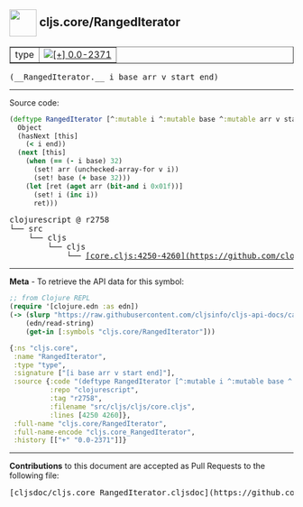 ## <img width="48px" valign="middle" src="http://i.imgur.com/Hi20huC.png"> cljs.core/RangedIterator

 <table border="1">
<tr>

<td>type</td>
<td><a href="https://github.com/cljsinfo/cljs-api-docs/tree/0.0-2371"><img valign="middle" alt="[+] 0.0-2371" src="https://img.shields.io/badge/+-0.0--2371-lightgrey.svg"></a> </td>
</tr>
</table>

 <samp>
(__RangedIterator.__ i base arr v start end)<br>
</samp>

---





Source code:

```clj
(deftype RangedIterator [^:mutable i ^:mutable base ^:mutable arr v start end]
  Object
  (hasNext [this]
    (< i end))
  (next [this]
    (when (== (- i base) 32)
      (set! arr (unchecked-array-for v i))
      (set! base (+ base 32)))
    (let [ret (aget arr (bit-and i 0x01f))]
      (set! i (inc i))
      ret)))
```

 <pre>
clojurescript @ r2758
└── src
    └── cljs
        └── cljs
            └── <ins>[core.cljs:4250-4260](https://github.com/clojure/clojurescript/blob/r2758/src/cljs/cljs/core.cljs#L4250-L4260)</ins>
</pre>


---

__Meta__ - To retrieve the API data for this symbol:

```clj
;; from Clojure REPL
(require '[clojure.edn :as edn])
(-> (slurp "https://raw.githubusercontent.com/cljsinfo/cljs-api-docs/catalog/cljs-api.edn")
    (edn/read-string)
    (get-in [:symbols "cljs.core/RangedIterator"]))
```

```clj
{:ns "cljs.core",
 :name "RangedIterator",
 :type "type",
 :signature ["[i base arr v start end]"],
 :source {:code "(deftype RangedIterator [^:mutable i ^:mutable base ^:mutable arr v start end]\n  Object\n  (hasNext [this]\n    (< i end))\n  (next [this]\n    (when (== (- i base) 32)\n      (set! arr (unchecked-array-for v i))\n      (set! base (+ base 32)))\n    (let [ret (aget arr (bit-and i 0x01f))]\n      (set! i (inc i))\n      ret)))",
          :repo "clojurescript",
          :tag "r2758",
          :filename "src/cljs/cljs/core.cljs",
          :lines [4250 4260]},
 :full-name "cljs.core/RangedIterator",
 :full-name-encode "cljs.core_RangedIterator",
 :history [["+" "0.0-2371"]]}

```

---

__Contributions__ to this document are accepted as Pull Requests to the following file:

 <pre>
[cljsdoc/cljs.core_RangedIterator.cljsdoc](https://github.com/cljsinfo/cljs-api-docs/blob/master/cljsdoc/cljs.core_RangedIterator.cljsdoc)
</pre>

